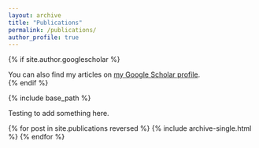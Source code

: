 ```yaml
---
layout: archive
title: "Publications"
permalink: /publications/
author_profile: true
---
```


{% if site.author.googlescholar %}
  <div class="wordwrap">You can also find my articles on <a href="{{site.author.googlescholar}}">my Google Scholar profile</a>.</div>
{% endif %}

{% include base_path %}

<div class="wordwrap">Testing to add something here.</div>

{% for post in site.publications reversed %}
  {% include archive-single.html %}
{% endfor %}
